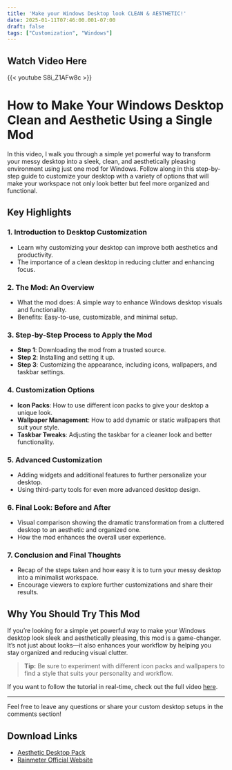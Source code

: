 ```yaml
---
title: 'Make your Windows Desktop look CLEAN & AESTHETIC!'
date: 2025-01-11T07:46:00.001-07:00
draft: false
tags: ["Customization", "Windows"]
---
```


**Watch Video Here** 
---
{{< youtube S8i_Z1AFw8c >}} 


# How to Make Your Windows Desktop Clean and Aesthetic Using a Single Mod

In this video, I walk you through a simple yet powerful way to transform your messy desktop into a sleek, clean, and aesthetically pleasing environment using just one mod for Windows. Follow along in this step-by-step guide to customize your desktop with a variety of options that will make your workspace not only look better but feel more organized and functional.

## Key Highlights

### 1. **Introduction to Desktop Customization**
   - Learn why customizing your desktop can improve both aesthetics and productivity.
   - The importance of a clean desktop in reducing clutter and enhancing focus.

### 2. **The Mod: An Overview**
   - What the mod does: A simple way to enhance Windows desktop visuals and functionality.
   - Benefits: Easy-to-use, customizable, and minimal setup.

### 3. **Step-by-Step Process to Apply the Mod**
   - **Step 1**: Downloading the mod from a trusted source.
   - **Step 2**: Installing and setting it up.
   - **Step 3**: Customizing the appearance, including icons, wallpapers, and taskbar settings.

### 4. **Customization Options**
   - **Icon Packs**: How to use different icon packs to give your desktop a unique look.
   - **Wallpaper Management**: How to add dynamic or static wallpapers that suit your style.
   - **Taskbar Tweaks**: Adjusting the taskbar for a cleaner look and better functionality.

### 5. **Advanced Customization**
   - Adding widgets and additional features to further personalize your desktop.
   - Using third-party tools for even more advanced desktop design.

### 6. **Final Look: Before and After**
   - Visual comparison showing the dramatic transformation from a cluttered desktop to an aesthetic and organized one.
   - How the mod enhances the overall user experience.

### 7. **Conclusion and Final Thoughts**
   - Recap of the steps taken and how easy it is to turn your messy desktop into a minimalist workspace.
   - Encourage viewers to explore further customizations and share their results.

## Why You Should Try This Mod
If you’re looking for a simple yet powerful way to make your Windows desktop look sleek and aesthetically pleasing, this mod is a game-changer. It’s not just about looks—it also enhances your workflow by helping you stay organized and reducing visual clutter.

> **Tip:** Be sure to experiment with different icon packs and wallpapers to find a style that suits your personality and workflow.


If you want to follow the tutorial in real-time, check out the full video [here](https://www.youtube.com/watch?v=S8i_Z1AFw8c&t=8s).

---
Feel free to leave any questions or share your custom desktop setups in the comments section!

  
## Download Links
- [Aesthetic Desktop Pack](https://www.mediafire.com/file/8eb4ovveowyvcap/Aesthetic_Desktop_%2528GB%2529.zip/file)
- [Rainmeter Official Website](https://www.rainmeter.net/)
